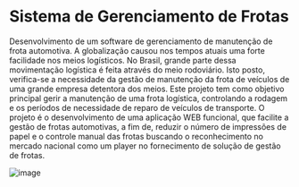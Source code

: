 # Sistema de Gerenciamento de Frotas

Desenvolvimento de um software de gerenciamento de manutenção de frota automotiva. A globalização causou nos tempos atuais uma forte facilidade nos meios logísticos. No Brasil, grande parte dessa movimentação logística é feita através do meio rodoviário. Isto posto, verifica-se a necessidade da gestão de manutenção da frota de veículos de uma grande empresa detentora dos meios. Este projeto tem como objetivo principal gerir a manutenção de uma frota logística, controlando a rodagem e os períodos de necessidade de reparo de veículos de transporte.
O projeto é o desenvolvimento de uma aplicação WEB funcional, que facilite a gestão de frotas automotivas, a fim de, reduzir o número de impressões de papel e o controle manual das frotas buscando o reconhecimento no mercado nacional como um player no fornecimento de solução de gestão de frotas.
  
  
  ![image](https://github.com/Przybeuka/Controle-De-Frotas/assets/94753482/3ca91ef1-387c-4a62-9482-fad033b1d17f)
